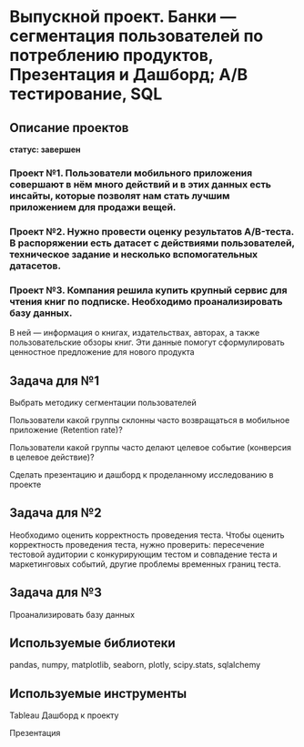 # Выпускной проект. Банки — cегментация пользователей по потреблению продуктов, Презентация и Дашборд; А/B тестирование, SQL
## Описание проектов
**статус: завершен**

### Проект №1. Пользователи мобильного приложения совершают в нём много действий и в этих данных есть инсайты, которые позволят нам стать лучшим приложением для продажи вещей.

### Проект №2. Нужно провести оценку результатов A/B-теста. В распоряжении есть датасет с действиями пользователей, техническое задание и несколько вспомогательных датасетов.

### Проект №3. Компания решила купить крупный сервис для чтения книг по подписке. Необходимо проанализировать базу данных.
В ней — информация о книгах, издательствах, авторах, а также пользовательские обзоры книг. Эти данные помогут сформулировать ценностное предложение для нового продукта

## Задача для №1
Выбрать методику сегментации пользователей

Пользователи какой группы склонны часто возвращаться в мобильное приложение (Retention rate)?

Пользователи какой группы часто делают целевое событие (конверсия в целевое действие)?

Сделать презентацию и дашборд к проделанному исследованию в проекте
## Задача для №2
Необходимо оценить корректность проведения теста. Чтобы оценить корректность проведения теста, нужно проверить: пересечение тестовой аудитории с конкурирующим тестом и совпадение теста и маркетинговых событий, другие проблемы временных границ теста.
## Задача для №3
Проанализировать базу данных
## Используемые библиотеки 
pandas, numpy, matplotlib, seaborn, plotly, scipy.stats, sqlalchemy
## Используемые инструменты

Tableau Дашборд к проекту

Презентация
